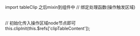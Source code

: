 import tableClip 之后mixin到组件中
// 绑定处理函数(操作触发区域)
<div @mousedown.left="clickDown"
 ref="clipTableContent"
  @mouseup.left="clickUp"
   @contextmenu.prevent="showMenu"
   >
   <table ref="clipTableContent"></table>
</div>
// 初始化传入操作区域node节点即可
this.clipInit(this.$refs['clipTableContent']);
